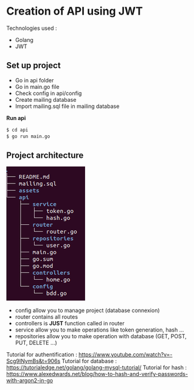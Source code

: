 # Creation of API using JWT

Technologies used :
- Golang
- JWT

## Set up project

- Go in api folder
- Go in main.go file
- Check config in api/config
- Create mailing database
- Import mailing.sql file in mailing database

**Run api**
```sh
$ cd api
$ go run main.go
```

## Project architecture
![tree](assets/tree_mailing.png)

- config allow you to manage project (database connexion)
- router contains all routes
- controllers is **JUST** function called in router
- service allow you to make operations like token generation, hash ...
- repositories allow you to make operation with database (GET, POST, PUT, DELETE ...)

Tutorial for authentification : https://www.youtube.com/watch?v=-Scg9INymBs&t=906s
Tutorial for database : https://tutorialedge.net/golang/golang-mysql-tutorial/
Tutorial for hash : https://www.alexedwards.net/blog/how-to-hash-and-verify-passwords-with-argon2-in-go